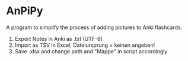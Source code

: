 # AnPiPy
A program to simplify the process of adding pictures to Anki flashcards.

1. Export Notes in Anki as .txt (UTF-8)
2. Import as TSV in Excel, Dateiursprung = keinen angeben! 
3. Save .xlsx and change path and "Mappe" in script accordingly
